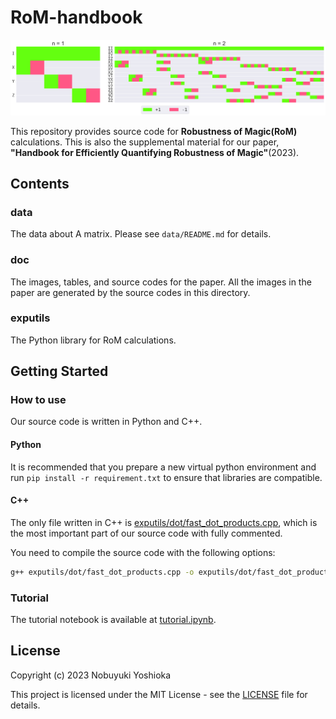 # RoM-handbook

![A_matrix](doc/summary/imgs/Amat.png)

This repository provides source code for **Robustness of Magic(RoM)** calculations.
This is also the supplemental material for our paper,
**"Handbook for Efficiently Quantifying Robustness of Magic"**(2023).

## Contents

### data

The data about A matrix. Please see `data/README.md` for details.

### doc

The images, tables, and source codes for the paper.
All the images in the paper are generated by the source codes in this directory.

### exputils

The Python library for RoM calculations.

## Getting Started

### How to use

Our source code is written in Python and C++.

#### Python

It is recommended that you prepare a new virtual python environment and run
`pip install -r requirement.txt`
to ensure that libraries are compatible.

#### C++

The only file written in C++ is [exputils/dot/fast_dot_products.cpp](exputils/dot/fast_dot_products.cpp),
which is the most important part of our source code with fully commented.

You need to compile the source code with the following options:

```bash
g++ exputils/dot/fast_dot_products.cpp -o exputils/dot/fast_dot_products.exe -std=c++17 -lz -O3 -fopenmp
```

### Tutorial

The tutorial notebook is available at [tutorial.ipynb](tutorial.ipynb).

## License

Copyright (c) 2023 Nobuyuki Yoshioka

This project is licensed under the MIT License - see the [LICENSE](LICENSE) file for details.

